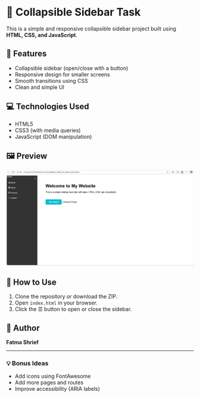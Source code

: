 # 🧭 Collapsible Sidebar Task

This is a simple and responsive collapsible sidebar project built using **HTML, CSS, and JavaScript**.

## 📌 Features

- Collapsible sidebar (open/close with a button)
- Responsive design for smaller screens
- Smooth transitions using CSS
- Clean and simple UI

## 💻 Technologies Used

- HTML5
- CSS3 (with media queries)
- JavaScript (DOM manipulation)

## 🖼️ Preview

![screenshot](screenshott.png)

## 🚀 How to Use

1. Clone the repository or download the ZIP.
2. Open `index.html` in your browser.
3. Click the ☰ button to open or close the sidebar.


## 📝 Author

**Fatma Shrief**

---

### 💡 Bonus Ideas
- Add icons using FontAwesome
- Add more pages and routes
- Improve accessibility (ARIA labels)

